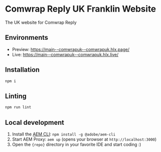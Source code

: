 # Comwrap Reply UK Franklin Website
The UK website for Comwrap Reply

## Environments
- Preview: https://main--comwrapuk--comwrapuk.hlx.page/
- Live: https://main--comwrapuk--comwrapuk.hlx.live/

## Installation

```sh
npm i
```

## Linting

```sh
npm run lint
```

## Local development

1. Install the [AEM CLI](https://github.com/adobe/aem-cli): `npm install -g @adobe/aem-cli`
1. Start AEM Proxy: `aem up` (opens your browser at `http://localhost:3000`)
1. Open the `{repo}` directory in your favorite IDE and start coding :)
